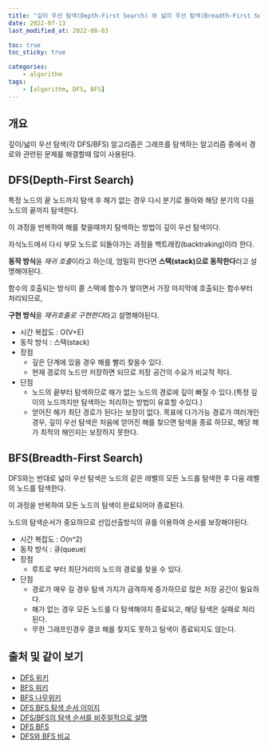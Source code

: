 ```yaml
---
title: "깊이 우선 탐색(Depth-First Search) 와 넓이 우선 탐색(Breadth-First Search)"
date: 2022-07-13
last_modified_at: 2022-08-03

toc: true
toc_sticky: true

categories:
    - algorithm
tags:
    - [algorithm, DFS, BFS]
---
```


## 개요

깊이/넓이 우선 탐색(각 DFS/BFS) 알고리즘은 그래프를 탐색하는 알고리즘 중에서 경로와 관련된 문제를 해결할때 많이 사용된다.

## DFS(Depth-First Search)

특정 노드의 끝 노드까지 탐색 후 해가 없는 경우 다시 분기로 돌아와 해당 분기의 다음 노드의 끝까지 탐색한다.

이 과정을 반복하여 해를 찾을때까지 탐색하는 방법이 깊이 우선 탐색이다.
  
자식노드에서 다시 부모 노드로 되돌아가는 과정을 백트래킹(backtraking)이라 한다.
  
**동작 방식**을 *재귀 호출*이라고 하는데, 엄밀히 한다면 **스택(stack)으로 동작한다**라고 설명해야된다.

함수의 호출되는 방식이 콜 스택에 함수가 쌓이면서 가장 마지막에 호출되는 함수부터 처리되므로,

**구현 방식**을 *재귀호출로 구현한다*라고 설명해야된다.

* 시간 복잡도 : O(V+E)
* 동작 방식 : 스택(stack)
* 장점
  * 깊은 단계에 있을 경우 해를 빨리 찾을수 있다.
  * 현재 경로의 노드만 저장하면 되므로 저장 공간의 수요가 비교적 적다.
* 단점
  * 노드의 끝부터 탐색하므로 해가 없는 노드의 경로에 깊이 빠질 수 있다.(특정 깊이의 노드까지만 탐색하는 처리하는 방법이 유효할 수있다.)
  * 얻어진 해가 최단 경로가 된다는 보장이 없다. 목표에 다가가능 경로가 여러개인 경우, 깊이 우선 탐색은 처음에 얻어진 해를 찾으면 탐색을 종료 하므로, 해당 해가 최적의 해인지는 보장하지 못한다.

## BFS(Breadth-First Search)

DFS와는 반대로 넓이 우선 탐색은 노드의 같은 레벨의 모든 노드를 탐색한 후 다음 레벨의 노드를 탐색한다.

이 과정을 반복하여 모든 노드의 탐색이 완료되어야 종료된다.

노드의 탐색순서가 중요하므로 선입선출방식의 큐를 이용하여 순서를 보장해야된다.

* 시간 복잡도 : O(n^2)
* 동작 방식 : 큐(queue)
* 장점
  * 루트로 부터 최단거리의 노드의 경로를 찾을 수 있다.
* 단점
  * 경로가 매우 길 경우 탐색 가지가 급격하게 증가하므로 많은 저장 공간이 필요하다.
  * 해가 없는 경우 모든 노드를 다 탐색해야지 종료되고, 해당 탐색은 실패로 처리된다.
  * 무한 그래프인경우 결코 해를 찾지도 못하고 탐색이 종료되지도 않는다.

## 출처 및 같이 보기

* [DFS 위키](https://ko.wikipedia.org/wiki/%EA%B9%8A%EC%9D%B4_%EC%9A%B0%EC%84%A0_%ED%83%90%EC%83%89)
* [BFS 위키](https://ko.wikipedia.org/wiki/%EB%84%88%EB%B9%84_%EC%9A%B0%EC%84%A0_%ED%83%90%EC%83%89)
* [BFS 나무위키](https://namu.wiki/w/%EB%84%88%EB%B9%84%20%EC%9A%B0%EC%84%A0%20%ED%83%90%EC%83%89)
* [DFS BFS 탐색 순서 이미지](https://www.hackerearth.com/blog/wp-content/uploads/2015/05/dfsbfs_animation_final.gif)
* [DFS/BFS의 탐색 순서를 비주얼적으로 설명](https://developer-mac.tistory.com/64)
* [DFS BFS](https://devuna.tistory.com/32)
* [DFS와 BFS 비교](https://velog.io/@lucky-korma/DFS-BFS%EC%9D%98-%EC%84%A4%EB%AA%85-%EC%B0%A8%EC%9D%B4%EC%A0%90)